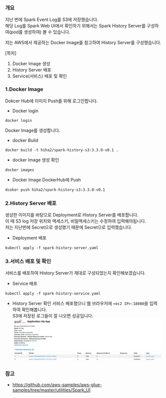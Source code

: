 ### 개요
지난 번에 Spark Event Log를 S3에 저장했습니다.  
해당 Log를 Spark Web UI에서 확인하기 위해서는 Spark History Server를 구성하여(pod를 생성하여) 볼 수 있습니다.  
  
저는 AWS에서 제공하는 Docker Image를 참고하여 History Server를 구성했습니다.
  
[목차]
1. Docker Image 생성
2. History Server 배포
3. Service(서비스) 배포 및 확인

### 1.Docker Image 
Dokcer Hub에 이미지 Push를 위해 로그인합니다.
- Docker login
```
docker login
```
  
Docker Image를 생성합니다.
- docker Build
```
docker build -t hiha2/spark-history-s3:3.3.0-v0.1 .
```
  
- docker Image 생성 확인
```
docker images
```
  
- Docker Image DockerHub에 Push
```
dcoker push hiha2/spark-history-s3:3.3.0-v0.1
```

### 2.History Server 배포
생성한 이미지를 바탕으로 Deployment로 History Server를 배포합니다.  
이 때 S3 log 저장 위치와 액세스키, 비밀액세스키는 수정하여 입력해야됩니다.  
저는 지난번에 Secret으로 생성했기 때문에 Secret으로 입력했습니다.  

- Deployment 배포
```
kubectl apply -f spark-history-server.yaml
```

### 3.서비스 배포 및 확인
서비스를 배포하여 History Server가 재대로 구성되었는지 확인해보겠습니다.  

- Service 배포
```
kubectl apply -f spark-history-service.yaml
```

- History Server 확인
서비스 배포했으니 웹 브라우저에 `<ec2 IP>:18080`을 입력하여 확인해봅니다.  
S3에 저장된 로그들이 잘 나오면 성공입니다.  
![practice-architecture](/images/spark-history-server-ui.png) 

### 참고
- https://github.com/aws-samples/aws-glue-samples/tree/master/utilities/Spark_UI